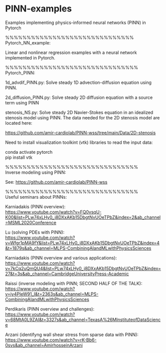 # PINN-examples
Examples implementing physics-informed neural networks (PINN) in Pytorch

%%%%%%%%%%%%%%%%%%%%%%%%%%%%%% \
Pytorch_NN_example: 

Linear and nonlinear regression examples with a neural network implemented in Pytorch.

%%%%%%%%%%%%%%%%%%%%%%%%%%%%%%% \
Pytorch_PINN: 

1d_advdif_PINN.py:  Solve steady 1D advection-diffusion equation using PINN. 

2d_diffusion_PINN.py: Solve steady 2D diffusion equation with a source term using PINN

stenosis_NS.py: Solve steady 2D Navier-Stokes equation in an idealized stenosis model using PINN.
The data needed for the 2D stenosis model are located here:

https://github.com/amir-cardiolab/PINN-wss/tree/main/Data/2D-stenosis

Need to install visualization toolkint (vtk) libraries to read the input data:

conda activate pytorch \
pip install vtk

%%%%%%%%%%%%%%%%%%%%%%%%%%%%%%% \
Inverse modeling using PINN: 

See:
https://github.com/amir-cardiolab/PINN-wss

%%%%%%%%%%%%%%%%%%%%%%%%%%%%%%% \
Useful seminars about PINNs:

Karniadakis (PINN overview):\
https://www.youtube.com/watch?v=FQ0vsqU-K00&list=PLw74xLHy0_j8DXxAKb15DbgtNvUOeTPbZ&index=2&ab_channel=MSML2020Conference

Lu (solving PDEs with PINN):\
https://www.youtube.com/watch?v=Wfgr1pMA9fY&list=PLw74xLHy0_j8DXxAKb15DbgtNvUOeTPbZ&index=4&t=1879s&ab_channel=MLPS-CombiningAIandMLwithPhysicsSciences

Karniadakis (PINN overview and various applications):\
https://www.youtube.com/watch?v=7kCq2uQmQU4&list=PLw74xLHy0_j8DXxAKb15DbgtNvUOeTPbZ&index=27&t=3s&ab_channel=CambridgeUniversityPress-Academic

Raissi (inverse modeling with PINN;  SECOND HALF OF THE TALK):\
https://www.youtube.com/watch?v=iy4PIeW91_I&t=2363s&ab_channel=MLPS-CombiningAIandMLwithPhysicsSciences

Perdikaris (PINN overview and challenges):\
https://www.youtube.com/watch?v=68MtA0L9ZAI&t=3327s&ab_channel=TexasA%26MInstituteofDataScience

Arzani (identifyng wall shear stress from sparse data with PINN):\
https://www.youtube.com/watch?v=rK-Bb6-0svs&ab_channel=AmirhosseinArzani





